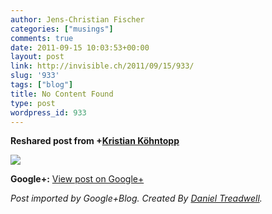 ```yaml
---
author: Jens-Christian Fischer
categories: ["musings"]
comments: true
date: 2011-09-15 10:03:53+00:00
layout: post
link: http://invisible.ch/2011/09/15/933/
slug: '933'
tags: ["blog"]
title: No Content Found
type: post
wordpress_id: 933
---
```


  
  
**Reshared post from +[Kristian Köhntopp](https://plus.google.com/117024231055768477646)**  


<blockquote></blockquote>

  
[![](http://i.imgur.com/vd2WA.jpg)](http://i.imgur.com/vd2WA.jpg)

**Google+:** [View post on Google+](https://plus.google.com/109789939743085010576/posts/NMEPdx7wEvD)

  
  
_Post imported by Google+Blog.  Created By [Daniel Treadwell](http://minimali.se/)._
